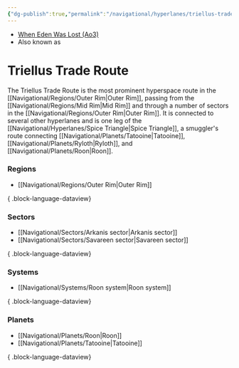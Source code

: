 ```yaml
---
{"dg-publish":true,"permalink":"/navigational/hyperlanes/triellus-trade-route/","tags":["map","outerrim","hyperlane","unfinished"],"noteIcon":"saber1"}
---
```


- [When Eden Was Lost (Ao3)](https://archiveofourown.org/works/19334440)
- Also known as 
# Triellus Trade Route
The Triellus Trade Route is the most prominent hyperspace route in the [[Navigational/Regions/Outer Rim\|Outer Rim]], passing from the [[Navigational/Regions/Mid Rim\|Mid Rim]] and through a number of sectors in the [[Navigational/Regions/Outer Rim\|Outer Rim]]. It is connected to several other hyperlanes and is one leg of the [[Navigational/Hyperlanes/Spice Triangle\|Spice Triangle]], a smuggler's route connecting [[Navigational/Planets/Tatooine\|Tatooine]], [[Navigational/Planets/Ryloth\|Ryloth]], and [[Navigational/Planets/Roon\|Roon]].

### Regions
- [[Navigational/Regions/Outer Rim\|Outer Rim]]

{ .block-language-dataview}
### Sectors
- [[Navigational/Sectors/Arkanis sector\|Arkanis sector]]
- [[Navigational/Sectors/Savareen sector\|Savareen sector]]

{ .block-language-dataview}
### Systems
- [[Navigational/Systems/Roon system\|Roon system]]

{ .block-language-dataview}
### Planets
- [[Navigational/Planets/Roon\|Roon]]
- [[Navigational/Planets/Tatooine\|Tatooine]]

{ .block-language-dataview}